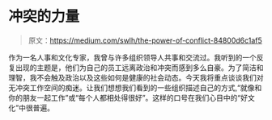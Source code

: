 # 冲突的力量

> 原文：<https://medium.com/swlh/the-power-of-conflict-84800d6c1af5>

作为一名人事和文化专家，我曾与许多组织领导人共事和交流过。我听到的一个反复出现的主题是，他们为自己的员工远离政治和冲突而感到多么自豪。为了简洁和理智，我不会触及政治以及这些如何是健康的社会动态。今天我将重点谈谈我们对无冲突工作空间的痴迷。让我们想想我们看到的一些组织描述自己的方式,“就像和你的朋友一起工作”或“每个人都相处得很好”。这样的口号在我们心目中的“好文化”中很普遍。